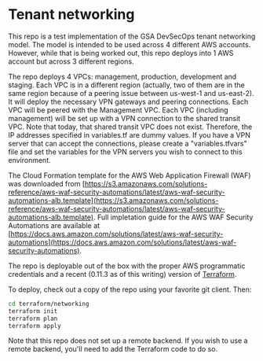 # Tenant networking

This repo is a test implementation of the GSA DevSecOps tenant networking model. The model is intended to be used across 4 different AWS accounts. However, while that is being worked out, this repo deploys into 1 AWS account but across 3 different regions.

The repo deploys 4 VPCs: management, production, development and staging. Each VPC is in a different region (actually, two of them are in the same region because of a peering issue between us-west-1 and us-east-2). It will deploy the necessary VPN gateways and peering connections. Each VPC will be peered with the Management VPC. Each VPC (including management) will be set up with a VPN connection to the shared transit VPC. Note that today, that shared transit VPC does not exist. Therefore, the IP addresses specified in variables.tf are dummy values. If you have a VPN server that can accept the connections, please create a "variables.tfvars" file and set the variables for the VPN servers you wish to connect to this environment.

The Cloud Formation template for the AWS Web Application Firewall (WAF) was
downloaded from [https://s3.amazonaws.com/solutions-reference/aws-waf-security-automations/latest/aws-waf-security-automations-alb.template](https://s3.amazonaws.com/solutions-reference/aws-waf-security-automations/latest/aws-waf-security-automations-alb.template).
Full impletation guide for the AWS WAF Security Automations are available at [https://docs.aws.amazon.com/solutions/latest/aws-waf-security-automations](https://docs.aws.amazon.com/solutions/latest/aws-waf-security-automations).

The repo is deployable out of the box with the proper AWS programmatic credentials and a recent (0.11.3 as of this writing) version of [Terraform](https://www.terraform.io).

To deploy, check out a copy of the repo using your favorite git client. Then:

```sh
cd terraform/networking
terraform init
terraform plan
terraform apply
```

Note that this repo does not set up a remote backend. If you wish to use a remote backend, you'll need to add the Terraform code to do so.
